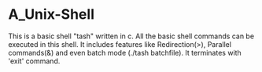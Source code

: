 # A_Unix-Shell

This is a basic shell "tash" written in c. All the basic shell commands can be executed in this shell. 
It includes features like Redirection(>), Parallel commands(&) and even batch mode (./tash batchfile).
It terminates with 'exit' command. 
